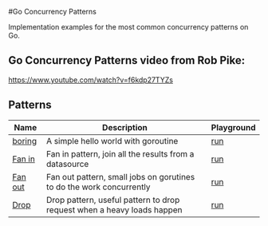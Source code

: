 #Go Concurrency Patterns

Implementation examples for the most common concurrency patterns on Go.

## Go Concurrency Patterns video from Rob Pike:
https://www.youtube.com/watch?v=f6kdp27TYZs

## Patterns

| Name                                                  | Description                                                           | Playground                                   |
|-------------------------------------------------------|-----------------------------------------------------------------------|----------------------------------------------|
| [boring](/boring/boring.go)                           | A simple hello world with goroutine                                   | [run](https://play.golang.org/p/8fyYDEqfgqf) | 
| [Fan in](/fan-in/fan-in.go)                           | Fan in pattern, join all the results from a datasource                | [run](https://play.golang.org/p/K2_nv3Kyahn) | 
| [Fan out](/fan-out/fan-out.go)                        | Fan out pattern, small jobs on gorutines to do the work concurrently  | [run](https://play.golang.org/p/8iwjE9azXF6) | 
| [Drop](/drop/drop.go)                                 | Drop pattern, useful pattern to drop request when a heavy loads happen | [run](https://play.golang.org/p/wwmN-9bwF9M) | 
